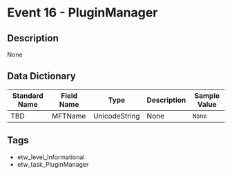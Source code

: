 # Event 16 - PluginManager

## Description
None

## Data Dictionary
|Standard Name|Field Name|Type|Description|Sample Value|
|---|---|---|---|---|
|TBD|MFTName|UnicodeString|None|`None`|

## Tags
* etw_level_Informational
* etw_task_PluginManager
